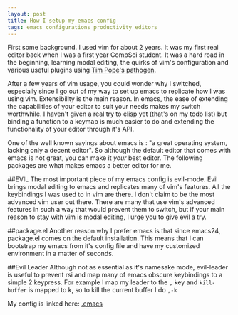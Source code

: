```yaml
---
layout: post
title: How I setup my emacs config
tags: emacs configurations productivity editors
---
```


First some background. I used vim for about 2 years. It was my first real editor back when I was a
first year CompSci student. It was a hard road in the beginning, learning modal editing, the
quirks of vim's configuration and various useful plugins using [Tim Pope's pathogen](https://github.com/tpope/vim-pathogen).

After a few years of vim usage, you could wonder why I switched, especially since I go out of
my way to set up emacs to replicate how I was using vim. Extensibility is the main reason. In
emacs, the ease of extending the capabilities of your editor to suit your needs makes my switch
worthwhile. I haven't given a real try to elisp yet (that's on my todo list) but binding a function
to a keymap is much easier to do and extending the functionality of your editor through it's API.

One of the well known sayings about emacs is : "a great operating system, lacking only a decent editor".
So although the default editor that comes with emacs is not great, you can make it <i>your</i> best editor.
The following packages are what makes emacs a better editor for me.

##EVIL
The most important piece of my emacs config is evil-mode. Evil brings modal editing to emacs and
replicates many of vim's features. All the keybindings I was used to in vim are there. I don't claim
to be the most advanced vim user out there. There are many that use vim's advanced features in
such a way that would prevent them to switch, but if your main reason to stay with vim is modal
editing, I urge you to give evil a try.

##package.el
Another reason why I prefer emacs is that since emacs24, package.el comes on the default installation.
This means that I can bootstrap my emacs from it's config file and have my customized environment in
a matter of seconds.

##Evil Leader
Although not as essential as it's namesake mode, evil-leader is useful to prevent rsi and map many
of emacs obscure keybindings to a simple 2 keypress. For example I map my leader to the `,` key and
`kill-buffer` is mapped to k, so to kill the current buffer I do `,-k`

My config is linked here: [.emacs]()